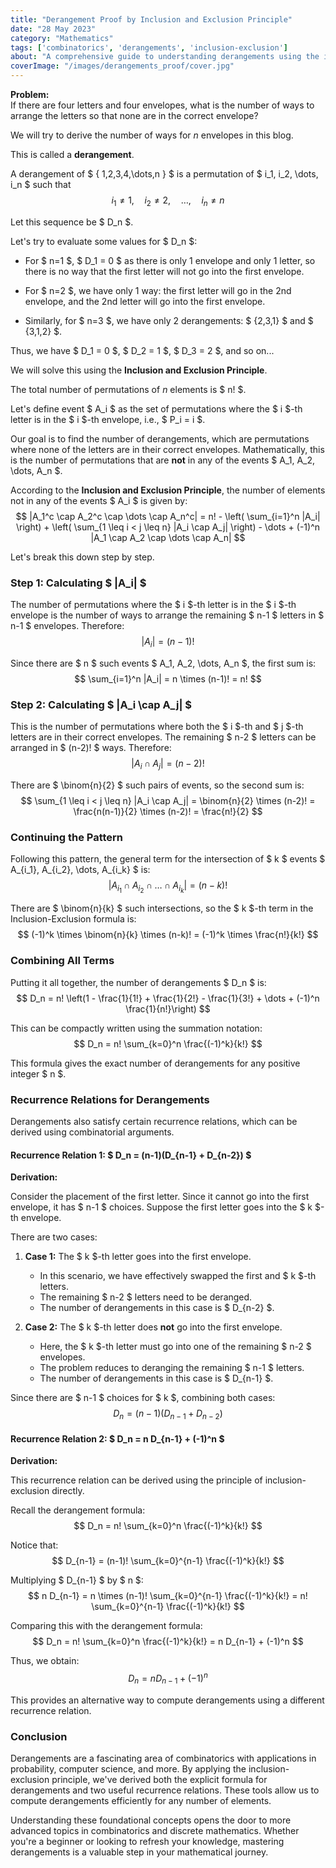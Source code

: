 ```yaml
---
title: "Derangement Proof by Inclusion and Exclusion Principle"
date: "28 May 2023"
category: "Mathematics"
tags: ['combinatorics', 'derangements', 'inclusion-exclusion']
about: "A comprehensive guide to understanding derangements using the inclusion and exclusion principle."
coverImage: "/images/derangements_proof/cover.jpg"
---
```


**Problem:**  
If there are four letters and four envelopes, what is the number of ways to arrange the letters so that none are in the correct envelope?

We will try to derive the number of ways for *n* envelopes in this blog.

This is called a **derangement**.

A derangement of $ \{ 1,2,3,4,\dots,n \} $ is a permutation of $ i_1, i_2, \dots, i_n $ such that
$$
i_1 \ne 1, \quad i_2 \ne 2, \quad \dots, \quad i_n \ne n
$$

Let this sequence be $ D_n $.

Let's try to evaluate some values for $ D_n $:

- For $ n=1 $, $ D_1 = 0 $ as there is only 1 envelope and only 1 letter, so there is no way that the first letter will not go into the first envelope.
  
- For $ n=2 $, we have only 1 way: the first letter will go in the 2nd envelope, and the 2nd letter will go into the first envelope.
  
- Similarly, for $ n=3 $, we have only 2 derangements: $ \{2,3,1\} $ and $ \{3,1,2\} $.

Thus, we have $ D_1 = 0 $, $ D_2 = 1 $, $ D_3 = 2 $, and so on...

We will solve this using the **Inclusion and Exclusion Principle**.

The total number of permutations of *n* elements is $ n! $.

Let's define event $ A_i $ as the set of permutations where the $ i $-th letter is in the $ i $-th envelope, i.e., $ P_i = i $.

Our goal is to find the number of derangements, which are permutations where none of the letters are in their correct envelopes. Mathematically, this is the number of permutations that are **not** in any of the events $ A_1, A_2, \dots, A_n $.

According to the **Inclusion and Exclusion Principle**, the number of elements not in any of the events $ A_i $ is given by:
$$
|A_1^c \cap A_2^c \cap \dots \cap A_n^c| = n! - \left( \sum_{i=1}^n |A_i| \right) + \left( \sum_{1 \leq i < j \leq n} |A_i \cap A_j| \right) - \dots + (-1)^n |A_1 \cap A_2 \cap \dots \cap A_n|
$$

Let's break this down step by step.

### Step 1: Calculating $ |A_i| $

The number of permutations where the $ i $-th letter is in the $ i $-th envelope is the number of ways to arrange the remaining $ n-1 $ letters in $ n-1 $ envelopes. Therefore:
$$
|A_i| = (n-1)!
$$

Since there are $ n $ such events $ A_1, A_2, \dots, A_n $, the first sum is:
$$
\sum_{i=1}^n |A_i| = n \times (n-1)! = n!
$$

### Step 2: Calculating $ |A_i \cap A_j| $

This is the number of permutations where both the $ i $-th and $ j $-th letters are in their correct envelopes. The remaining $ n-2 $ letters can be arranged in $ (n-2)! $ ways. Therefore:
$$
|A_i \cap A_j| = (n-2)!
$$

There are $ \binom{n}{2} $ such pairs of events, so the second sum is:
$$
\sum_{1 \leq i < j \leq n} |A_i \cap A_j| = \binom{n}{2} \times (n-2)! = \frac{n(n-1)}{2} \times (n-2)! = \frac{n!}{2}
$$

### Continuing the Pattern

Following this pattern, the general term for the intersection of $ k $ events $ A_{i_1}, A_{i_2}, \dots, A_{i_k} $ is:
$$
|A_{i_1} \cap A_{i_2} \cap \dots \cap A_{i_k}| = (n-k)!
$$

There are $ \binom{n}{k} $ such intersections, so the $ k $-th term in the Inclusion-Exclusion formula is:
$$
(-1)^k \times \binom{n}{k} \times (n-k)! = (-1)^k \times \frac{n!}{k!}
$$

### Combining All Terms

Putting it all together, the number of derangements $ D_n $ is:
$$
D_n = n! \left(1 - \frac{1}{1!} + \frac{1}{2!} - \frac{1}{3!} + \dots + (-1)^n \frac{1}{n!}\right)
$$

This can be compactly written using the summation notation:
$$
D_n = n! \sum_{k=0}^n \frac{(-1)^k}{k!}
$$

This formula gives the exact number of derangements for any positive integer $ n $.

### Recurrence Relations for Derangements

Derangements also satisfy certain recurrence relations, which can be derived using combinatorial arguments.

#### Recurrence Relation 1: $ D_n = (n-1)(D_{n-1} + D_{n-2}) $

**Derivation:**

Consider the placement of the first letter. Since it cannot go into the first envelope, it has $ n-1 $ choices. Suppose the first letter goes into the $ k $-th envelope.

There are two cases:

1. **Case 1:** The $ k $-th letter goes into the first envelope.  
   - In this scenario, we have effectively swapped the first and $ k $-th letters.
   - The remaining $ n-2 $ letters need to be deranged.
   - The number of derangements in this case is $ D_{n-2} $.

2. **Case 2:** The $ k $-th letter does **not** go into the first envelope.  
   - Here, the $ k $-th letter must go into one of the remaining $ n-2 $ envelopes.
   - The problem reduces to deranging the remaining $ n-1 $ letters.
   - The number of derangements in this case is $ D_{n-1} $.

Since there are $ n-1 $ choices for $ k $, combining both cases:
$$
D_n = (n-1)(D_{n-1} + D_{n-2})
$$

#### Recurrence Relation 2: $ D_n = n D_{n-1} + (-1)^n $

**Derivation:**

This recurrence relation can be derived using the principle of inclusion-exclusion directly.

Recall the derangement formula:
$$
D_n = n! \sum_{k=0}^n \frac{(-1)^k}{k!}
$$

Notice that:
$$
D_{n-1} = (n-1)! \sum_{k=0}^{n-1} \frac{(-1)^k}{k!}
$$

Multiplying $ D_{n-1} $ by $ n $:
$$
n D_{n-1} = n \times (n-1)! \sum_{k=0}^{n-1} \frac{(-1)^k}{k!} = n! \sum_{k=0}^{n-1} \frac{(-1)^k}{k!}
$$

Comparing this with the derangement formula:
$$
D_n = n! \sum_{k=0}^n \frac{(-1)^k}{k!} = n D_{n-1} + (-1)^n
$$

Thus, we obtain:
$$
D_n = n D_{n-1} + (-1)^n
$$

This provides an alternative way to compute derangements using a different recurrence relation.

### Conclusion

Derangements are a fascinating area of combinatorics with applications in probability, computer science, and more. By applying the inclusion-exclusion principle, we've derived both the explicit formula for derangements and two useful recurrence relations. These tools allow us to compute derangements efficiently for any number of elements.

Understanding these foundational concepts opens the door to more advanced topics in combinatorics and discrete mathematics. Whether you're a beginner or looking to refresh your knowledge, mastering derangements is a valuable step in your mathematical journey.
